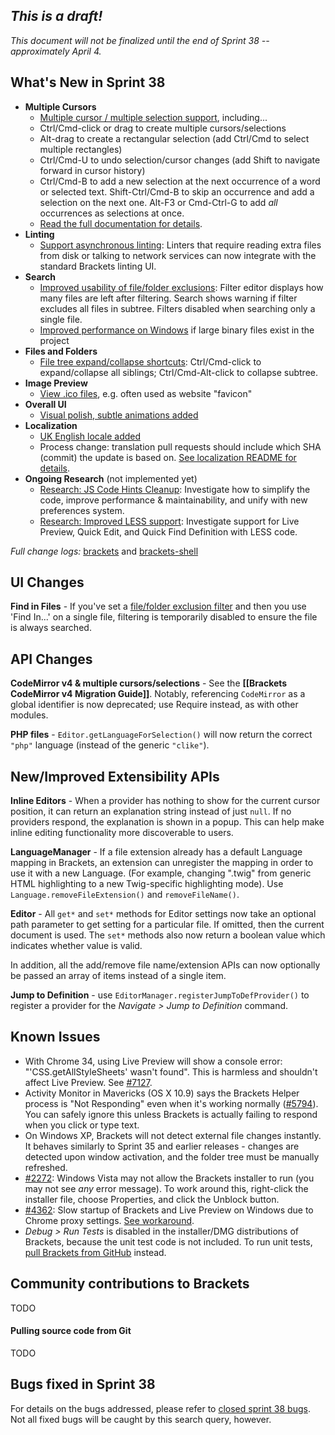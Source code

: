 _This is a draft!_
--------------------
_This document will not be finalized until the end of Sprint 38 -- approximately April 4._

What's New in Sprint 38
-----------------------
* **Multiple Cursors**
    * [Multiple cursor / multiple selection support](https://trello.com/c/g58aNzCz/1187-finish-multiple-selection-multiple-cursor-support), including...
    * Ctrl/Cmd-click or drag to create multiple cursors/selections
    * Alt-drag to create a rectangular selection (add Ctrl/Cmd to select multiple rectangles)
    * Ctrl/Cmd-U to undo selection/cursor changes (add Shift to navigate forward in cursor history)
    * Ctrl/Cmd-B to add a new selection at the next occurrence of a word or selected text. Shift-Ctrl/Cmd-B to skip an occurrence and add a selection on the next one. Alt-F3 or Cmd-Ctrl-G to add _all_ occurrences as selections at once.
    * [Read the full documentation for details](https://github.com/adobe/brackets/wiki/Working-with-Multiple-Selections).
* **Linting**
    * [Support asynchronous linting](https://github.com/adobe/brackets/pull/6530): Linters that require reading extra files from disk or talking to network services can now integrate with the standard Brackets linting UI.
* **Search**
    * [Improved usability of file/folder exclusions](https://github.com/adobe/brackets/pull/7400): Filter editor displays how many files are left after filtering. Search shows warning if filter excludes all files in subtree. Filters disabled when searching only a single file.
    * [Improved performance on Windows](https://github.com/adobe/brackets/pull/7290) if large binary files exist in the project
* **Files and Folders**
    * [File tree expand/collapse shortcuts](https://github.com/adobe/brackets/pull/7026/files): Ctrl/Cmd-click to expand/collapse all siblings; Ctrl/Cmd-Alt-click to collapse subtree.
* **Image Preview**
    * [View .ico files](https://github.com/adobe/brackets/pull/7201), e.g. often used as website "favicon"
* **Overall UI**
    * [Visual polish, subtle animations added](https://github.com/adobe/brackets/pull/5921)
* **Localization**
    * [UK English locale added](https://github.com/adobe/brackets/pull/7333)
    * Process change: translation pull requests should include which SHA (commit) the update is based on.  [See localization README for details](https://github.com/adobe/brackets/blob/master/src/nls/README.md).
* **Ongoing Research** (not implemented yet)
    * [Research: JS Code Hints Cleanup](https://trello.com/c/heHZlATB/1158-research-js-code-hints-cleanup): Investigate how to simplify the code, improve performance & maintainability, and unify with new preferences system.
    * [Research: Improved LESS support](https://trello.com/c/qv5gTqXp/1163-s-research-early-less-support): Investigate support for Live Preview, Quick Edit, and Quick Find Definition with LESS code.

_Full change logs:_ [brackets](https://github.com/adobe/brackets/compare/sprint-37...sprint-38#commits_bucket) and [brackets-shell](https://github.com/adobe/brackets-shell/compare/sprint-37...sprint-38#commits_bucket)


UI Changes
----------
**Find in Files** - If you've set a [file/folder exclusion filter](https://github.com/adobe/brackets/wiki/Using-File-Filters) and then you use 'Find In...' on a single file, filtering is temporarily disabled to ensure the file is always searched.


API Changes
-----------
**CodeMirror v4 & multiple cursors/selections** - See the **[[Brackets CodeMirror v4 Migration Guide]]**. Notably, referencing `CodeMirror` as a global identifier is now deprecated; use Require instead, as with other modules.

**PHP files** - `Editor.getLanguageForSelection()` will now return the correct `"php"` language (instead of the generic `"clike"`).

New/Improved Extensibility APIs
-------------------------------
**Inline Editors** - When a provider has nothing to show for the current cursor position, it can return an explanation string instead of just `null`. If no providers respond, the explanation is shown in a popup. This can help make inline editing functionality more discoverable to users.

**LanguageManager** - If a file extension already has a default Language mapping in Brackets, an extension can unregister the mapping in order to use it with a new Language. (For example, changing ".twig" from generic HTML highlighting to a new Twig-specific highlighting mode). Use `Language.removeFileExtension()` and `removeFileName()`.

**Editor** - All `get*` and `set*` methods for Editor settings now take an optional path parameter to get setting for a particular file. If omitted, then the current document is used. The `set*` methods also now return a boolean value which indicates whether value is valid.

In addition, all the add/remove file name/extension APIs can now optionally be passed an array of items instead of a single item.

**Jump to Definition** - use `EditorManager.registerJumpToDefProvider()` to register a provider for the _Navigate > Jump to Definition_ command.


Known Issues
------------
* With Chrome 34, using Live Preview will show a console error: "'CSS.getAllStyleSheets' wasn't found". This is harmless and shouldn't affect Live Preview. See [#7127](https://github.com/adobe/brackets/issues/7127).
* Activity Monitor in Mavericks (OS X 10.9) says the Brackets Helper process is "Not Responding" even when it's working normally ([#5794](https://github.com/adobe/brackets/issues/5794)). You can safely ignore this unless Brackets is actually failing to respond when you click or type text.
* On Windows XP, Brackets will not detect external file changes instantly. It behaves similarly to Sprint 35 and earlier releases - changes are detected upon window activation, and the folder tree must be manually refreshed.
* [#2272](https://github.com/adobe/brackets/issues/2272): Windows Vista may not allow the Brackets installer to run (you may not see _any_ error message). To work around this, right-click the installer file, choose Properties, and click the Unblock button.
* [#4362](https://github.com/adobe/brackets/issues/4362): Slow startup of Brackets and Live Preview on Windows due to Chrome proxy settings. [See workaround](https://support.google.com/chrome/answer/106010?hl=en).
* _Debug > Run Tests_ is disabled in the installer/DMG distributions of Brackets, because the unit test code is not included. To run unit tests, [pull Brackets from GitHub](https://github.com/adobe/brackets/wiki/How-to-Hack-on-Brackets#wiki-getcode) instead.


Community contributions to Brackets
-----------------------------------
TODO

#### Pulling source code from Git
TODO

Bugs fixed in Sprint 38
-----------------------
For details on the bugs addressed, please refer to [closed sprint 38 bugs](https://github.com/adobe/brackets/issues?labels=&milestone=25&state=closed). Not all fixed bugs will be caught by this search query, however.